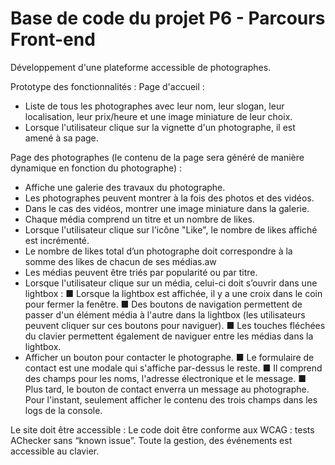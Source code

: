 # Base de code du projet P6 - Parcours Front-end

Développement d'une plateforme accessible de photographes.

Prototype des fonctionnalités :
Page d'accueil :
- Liste de tous les photographes avec leur nom, leur slogan, leur
localisation, leur prix/heure et une image miniature de leur choix.
- Lorsque l'utilisateur clique sur la vignette d'un photographe, il est
amené à sa page.

Page des photographes (le contenu de la page sera généré de manière dynamique en fonction du photographe) :
- Affiche une galerie des travaux du photographe.
- Les photographes peuvent montrer à la fois des photos et des vidéos.
- Dans le cas des vidéos, montrer une image miniature dans la
galerie.
- Chaque média comprend un titre et un nombre de likes.
- Lorsque l'utilisateur clique sur l'icône "Like", le nombre de likes
affiché est incrémenté.
- Le nombre de likes total d’un photographe doit correspondre à la
somme des likes de chacun de ses médias.aw
- Les médias peuvent être triés par popularité ou par titre.
- Lorsque l'utilisateur clique sur un média, celui-ci doit s’ouvrir dans une lightbox :
■ Lorsque la lightbox est affichée, il y a une croix dans le coin pour
fermer la fenêtre.
■ Des boutons de navigation permettent de passer d'un élément
média à l'autre dans la lightbox (les utilisateurs peuvent cliquer
sur ces boutons pour naviguer).
■ Les touches fléchées du clavier permettent également de
naviguer entre les médias dans la lightbox.
- Afficher un bouton pour contacter le photographe.
■ Le formulaire de contact est une modale qui s'affiche par-dessus
le reste.
■ Il comprend des champs pour les noms, l'adresse électronique et
le message.
■ Plus tard, le bouton de contact enverra un message au
photographe. Pour l'instant, seulement afficher le contenu des
trois champs dans les logs de la console.

Le site doit être accessible :
Le code doit être conforme aux WCAG : tests AChecker sans “known issue”.
Toute la gestion, des événements est accessible au clavier.
